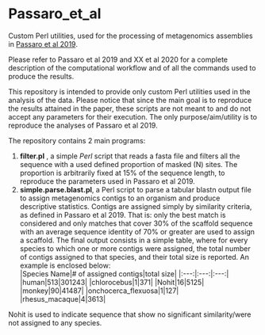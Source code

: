 # Passaro_et_al

Custom Perl utilities, used for the processing of metagenomics assemblies in [Passaro et al 2019](https://www.nature.com/articles/s41598-019-56240-1).  

Please refer to Passaro et al 2019 and XX et al 2020 for a complete description of the computational workflow and of all the commands used to produce the results.  

This repository is intended to provide only custom Perl utilities used in the analysis of the data. Please notice that since the main goal is to reproduce the results attained in the paper, these scripts are not meant to and do not accept any parameters for their execution. The only purpose/aim/utility is to reproduce the analyses of Passaro et al 2019.  

The repository contains 2 main programs:  
  1. **filter.pl** , a simple *Perl* script that reads a fasta file and filters all the sequence with a used defined proportion of masked (N) sites. The proportion is arbitrarily fixed at 15% of the sequence length, to reproduce the parameters used in Passaro et al 2019.  
  2. **simple.parse.blast.pl**, a Perl script to parse a tabular blastn output file to assign metagenomics contigs to an organism and produce descriptive statistics. Contigs are assigned simply by similarity criteria, as defined in Passaro et al 2019. That is: only the best match is considered and only matches that cover 30% of the scaffold sequence with an average sequence identity of 70% or greater are used to assign a scaffold. The final output consists in a simple table, where for every species to which one or more contigs were assigned, the total number of contigs assigned to that species, and their total size is reported. An example is enclosed below:  
|Species Name|# of assigned contigs|total size|
|:---:|:---:|:---:|
|human|513|301243|
|chlorocebus|1|371|
|Nohit|16|5125|
|monkey|90|41487|
|onchocerca_flexuosa|1|127|
|rhesus_macaque|4|3613|

Nohit is used to indicate sequence that show no significant similarity/were not assigned to any species.  
